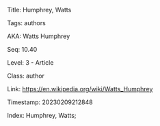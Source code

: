 Title:  Humphrey, Watts

Tags:   authors

AKA:    Watts Humphrey

Seq:    10.40

Level:  3 - Article

Class:  author

Link:   https://en.wikipedia.org/wiki/Watts_Humphrey

Timestamp: 20230209212848

Index:  Humphrey, Watts; 
